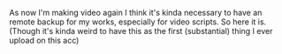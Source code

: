 As now I'm making video again I think it's kinda necessary to have an remote backup for my works, especially for video scripts. So here it is.
(Though it's kinda weird to have this as the first (substantial) thing I ever upload on this acc)
